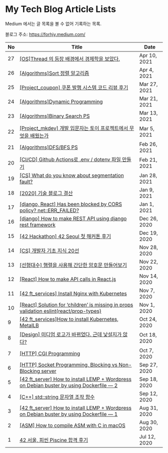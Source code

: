 # My Tech Blog Article Lists

Medium 에서는 글 목록을 볼 수 없어 기록하는 목록.

블로그 주소: https://forhjy.medium.com/

|No|Title|Date|
|-|------|---|
|27|[\[OS\]Thread 의 등장 배경에서 경제학을 보았다.](https://forhjy.medium.com/os-thread-%EC%9D%98-%EB%93%B1%EC%9E%A5-%EB%B0%B0%EA%B2%BD%EC%97%90%EC%84%9C-%EA%B2%BD%EC%A0%9C%ED%95%99%EC%9D%84-%EB%B3%B4%EC%95%98%EB%8B%A4-222f65802d8e)|Apr 10, 2021|
|26|[\[Algorithms\]Sort 정렬 알고리즘](https://forhjy.medium.com/algorithms-sort-%EC%A0%95%EB%A0%AC-%EC%95%8C%EA%B3%A0%EB%A6%AC%EC%A6%98-6ba8e3dc684)|Apr 4, 2021|
|25|[\[Project_coupon\] 쿠폰 발행 시스템 코드 리뷰 후기](https://forhjy.medium.com/project-coupon-%EC%BF%A0%ED%8F%B0-%EB%B0%9C%ED%96%89-%EC%8B%9C%EC%8A%A4%ED%85%9C-%EC%BD%94%EB%93%9C-%EB%A6%AC%EB%B7%B0-%ED%9B%84%EA%B8%B0-76cc78133cda)|Mar 27, 2021|
|24|[\[Algorithms\]Dynamic Programming](https://forhjy.medium.com/algorithms-dynamic-programming-40a6e29d15ab)|Mar 21, 2021|
|23|[\[Algorithms\]Binary Search PS](https://forhjy.medium.com/algorithms-binary-search-ps-33ed8b56423a)|Mar 13, 2021|
|22|[\[Project_mkdev\] 개발 입문자는 토이 프로젝트에서 무엇을 배웠는가](https://forhjy.medium.com/project-mkdev-%EA%B0%9C%EB%B0%9C-%EC%9E%85%EB%AC%B8%EC%9E%90%EB%8A%94-%ED%86%A0%EC%9D%B4-%ED%94%84%EB%A1%9C%EC%A0%9D%ED%8A%B8%EC%97%90%EC%84%9C-%EB%AC%B4%EC%97%87%EC%9D%84-%EB%B0%B0%EC%9B%A0%EB%8A%94%EA%B0%80-c43cf31b407)|Mar 5, 2021|
|21|[\[Algorithms\]DFS/BFS PS](https://forhjy.medium.com/algorithm-dfs-bfs-ps-c006951cbbe7)|Feb 26, 2021|
|20|[\[CI/CD\] Github Actions로 .env / dotenv 파일 만들기](https://forhjy.medium.com/ci-cd-github-actions%EB%A1%9C-env-dotenv-%ED%8C%8C%EC%9D%BC-%EB%A7%8C%EB%93%A4%EA%B8%B0-4592a6720c6d)|Feb 21, 2021|
|19|[\[CS\] What do you know about segmentation fault?](https://forhjy.medium.com/cs-what-do-you-know-about-segmentation-fault-1aca43f9d162)|Jan 28, 2021|
|18|[\[2020\] 기술 블로그 결산](https://forhjy.medium.com/2020-%EA%B8%B0%EC%88%A0-%EB%B8%94%EB%A1%9C%EA%B7%B8-%EA%B2%B0%EC%82%B0-b9fa036851a7)|Jan 9, 2021|
|17|[\[django, React\] Has been blocked by CORS policy? net::ERR_FAILED?](https://forhjy.medium.com/django-react-has-been-blocked-by-cors-policy-net-err-failed-725723b019d4)|Jan 1, 2021|
|16|[\[django\] How to make REST API using django rest framework](https://forhjy.medium.com/python3-how-to-make-rest-api-using-django-rest-framework-a573ffa63ca7)|Dec 26, 2020|
|15|[\[42 Hackathon\] 42 Seoul 첫 해커톤 후기](https://forhjy.medium.com/42-hackathon-42-seoul-%EC%B2%AB-%ED%95%B4%EC%BB%A4%ED%86%A4-%ED%9B%84%EA%B8%B0-21c8900584f)|Dec 19, 2020|
|14|[\[CS\] 개발자 기초 지식 20선](https://forhjy.medium.com/%EA%B0%9C%EB%B0%9C%EC%9E%90-%EA%B8%B0%EC%B4%88-%EC%A7%80%EC%8B%9D-20%EC%84%A0-1ef96192f189)|Nov 28, 2020|
|13|[\[선형대수\] 행렬을 사용해 간단한 암호문 만들어보기](https://forhjy.medium.com/%EC%84%A0%ED%98%95%EB%8C%80%EC%88%98-%ED%96%89%EB%A0%AC%EC%9D%84-%EC%82%AC%EC%9A%A9%ED%95%B4-%EA%B0%84%EB%8B%A8%ED%95%9C-%EC%95%94%ED%98%B8%EB%AC%B8-%EB%A7%8C%EB%93%A4%EC%96%B4%EB%B3%B4%EA%B8%B0-f894171d5f74)|Nov 22, 2020|
|12|[\[React\] How to make API calls in React.js](https://forhjy.medium.com/react-how-to-make-api-calls-in-react-js-9edb8dd4edb3)|Nov 14, 2020|
|11|[\[42 ft_services\] Install Nginx with Kubernetes](https://forhjy.medium.com/42-ft-services-install-nginx-with-kubernetes-fd22a5fcb062)|Nov 7, 2020|
|10|[\[React\] Solution for ‘children’ is missing in props validation eslint(react/prop-types)](https://forhjy.medium.com/react-solution-for-children-is-missing-in-props-validation-eslint-react-prop-types-2e11bc6043c7)|Nov 1, 2020|
|9|[\[42 ft_services\]How to install Kubernetes, MetalLB](https://forhjy.medium.com/42-ft-service-how-to-install-kubernetes-metallb-30d66f92d726)|Oct 24, 2020|
|8|[\[Design\] 미디엄 로고가 바뀌었다. 근데 낯설지가 않다?](https://forhjy.medium.com/%EB%AF%B8%EB%94%94%EC%97%84-%EB%A1%9C%EA%B3%A0%EA%B0%80-%EB%B0%94%EB%80%8C%EC%97%88%EB%8B%A4-%EA%B7%BC%EB%8D%B0-%EB%82%AF%EC%84%A4%EC%A7%80%EA%B0%80-%EC%95%8A%EB%8B%A4-7686d760a494)|Oct 18, 2020|
|7|[\[HTTP\] CGI Programming](https://forhjy.medium.com/42-webserv-cgi-programming-66d63c3b22db)|Oct 7, 2020|
|6|[\[HTTP\] Socket Programming, Blocking vs Non-Blocking server](https://forhjy.medium.com/42-webserv-socket-programming-blocking-vs-non-blocking-server-c4fdfbac32f1)|Sep 27, 2020|
|5|[\[42 ft_server\] How to install LEMP + Wordpress on Debian buster by using Dockerfile — 2](https://forhjy.medium.com/42-ft-server-how-to-install-lemp-wordpress-on-debian-buster-by-using-dockerfile-2-4042adb2ab2c)|Sep 18, 2020|
|4|[\[C++\] std::string 문자열 조작 함수](https://forhjy.medium.com/c-std-string-%EB%AC%B8%EC%9E%90%EC%97%B4-%EC%A1%B0%EC%9E%91-%ED%95%A8%EC%88%98-72a7d7dc5be7)|Sep 12, 2020|
|3|[\[42 ft_server\] How to install LEMP + Wordpress on Debian buster by using Dockerfile — 1](https://forhjy.medium.com/how-to-install-lemp-wordpress-on-debian-buster-by-using-dockerfile-1-75ddf3ede861)|Aug 31, 2020|
|2|[\[ASM\] How to compile ASM with C in macOS](https://forhjy.medium.com/how-to-compile-asm-s-with-c-c-in-macos-e2cad3193300)|Aug 30, 2020|
|1|[42 서울, 피씬 Piscine 합격 후기](https://forhjy.medium.com/42-%EC%84%9C%EC%9A%B8-%ED%94%BC%EC%94%AC-piscine-%ED%95%A9%EA%B2%A9-%ED%9B%84%EA%B8%B0-732daf988060)|Jul 12, 2020|
